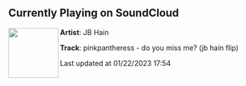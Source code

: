 ## Currently Playing on SoundCloud

[<img align="left" width="100" src="https://i1.sndcdn.com/artworks-zVk3kwzFUBQPKhLy-hFqTFQ-t500x500.jpg">](https://soundcloud.com/jbhain/pinkpantheress-do-u-miss-me-jb-hain-flip)

**Artist**: JB Hain 

**Track**: pinkpantheress - do you miss me? (jb hain flip)

Last updated at 01/22/2023 17:54

